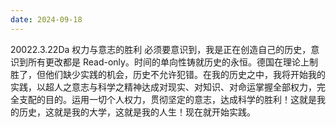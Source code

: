 ```yaml
---
date: 2024-09-18
---
```


20022.3.22Da
权力与意志的胜利
必须要意识到，我是正在创造自己的历史，意识到所有更改都是 Read-only。时间的单向性铸就历史的永恒。德国在理论上制胜了，但他们缺少实践的机会，历史不允许犯错。在我的历史之中，我将开始我的实践，以超人之意志与科学之精神达成对现实、对知识、对命运掌握全部权力，完全支配的目的。运用一切个人权力，贯彻坚定的意志，达成科学的胜利！这就是我的历史，这就是我的大学，这就是我的人生！现在就开始实践。

